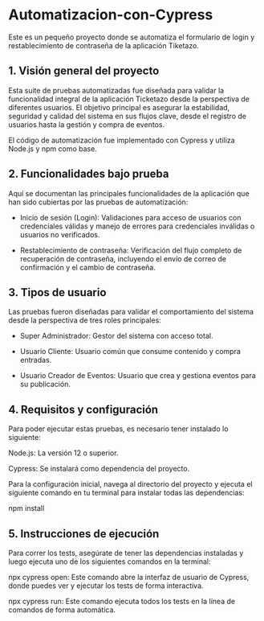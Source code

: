 # Automatizacion-con-Cypress
Este es un pequeño proyecto donde se automatiza el formulario de login y restablecimiento de contraseña de la aplicación Tiketazo.

## 1. Visión general del proyecto
Esta suite de pruebas automatizadas fue diseñada para validar la funcionalidad integral de la aplicación Ticketazo desde la perspectiva de diferentes usuarios. El objetivo principal es asegurar la estabilidad, seguridad y calidad del sistema en sus flujos clave, desde el registro de usuarios hasta la gestión y compra de eventos.

El código de automatización fue implementado con Cypress y utiliza Node.js y npm como base.

## 2. Funcionalidades bajo prueba
Aquí se documentan las principales funcionalidades de la aplicación que han sido cubiertas por las pruebas de automatización:

* Inicio de sesión (Login): Validaciones para acceso de usuarios con credenciales válidas y manejo de errores para credenciales inválidas o usuarios no verificados.

* Restablecimiento de contraseña: Verificación del flujo completo de recuperación de contraseña, incluyendo el envío de correo de confirmación y el cambio de contraseña.

## 3. Tipos de usuario
Las pruebas fueron diseñadas para validar el comportamiento del sistema desde la perspectiva de tres roles principales:

* Super Administrador: Gestor del sistema con acceso total.

* Usuario Cliente: Usuario común que consume contenido y compra entradas.

* Usuario Creador de Eventos: Usuario que crea y gestiona eventos para su publicación.

## 4. Requisitos y configuración
Para poder ejecutar estas pruebas, es necesario tener instalado lo siguiente:

Node.js: La versión 12 o superior.

Cypress: Se instalará como dependencia del proyecto.

Para la configuración inicial, navega al directorio del proyecto y ejecuta el siguiente comando en tu terminal para instalar todas las dependencias:

npm install

## 5. Instrucciones de ejecución
Para correr los tests, asegúrate de tener las dependencias instaladas y luego ejecuta uno de los siguientes comandos en la terminal:

npx cypress open: Este comando abre la interfaz de usuario de Cypress, donde puedes ver y ejecutar los tests de forma interactiva.

npx cypress run: Este comando ejecuta todos los tests en la línea de comandos de forma automática.
